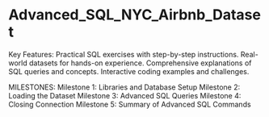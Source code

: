 # Advanced_SQL_NYC_Airbnb_Dataset
Key Features: 
Practical SQL exercises with step-by-step instructions.
Real-world datasets for hands-on experience.
Comprehensive explanations of SQL queries and concepts.
Interactive coding examples and challenges.

MILESTONES:
Milestone 1: Libraries and Database Setup 
Milestone 2: Loading the Dataset 
Milestone 3: Advanced SQL Queries 
Milestone 4: Closing Connection 
Milestone 5: Summary of Advanced SQL Commands
